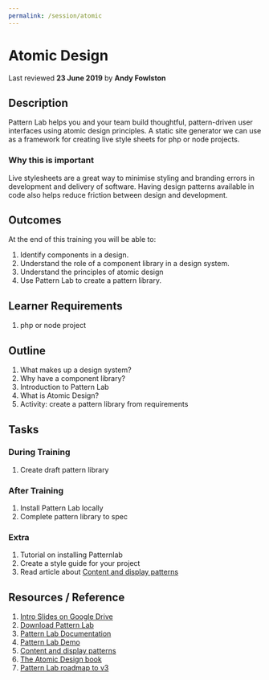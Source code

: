 ```yaml
---
permalink: /session/atomic
---
```

# Atomic Design
Last reviewed **23 June 2019** by **Andy Fowlston**

## Description
Pattern Lab helps you and your team build thoughtful, pattern-driven user interfaces using atomic design principles. A static site generator we can use as a framework for creating live style sheets for php or node projects.
### Why this is important
Live stylesheets are a great way to minimise styling and branding errors in development and delivery of software. Having design patterns available in code also helps reduce friction between design and development.

## Outcomes

At the end of this training you will be able to:
1. Identify components in a design.
1. Understand the role of a component library in a design system.
1. Understand the principles of atomic design
1. Use Pattern Lab to create a pattern library.

## Learner Requirements

1. php or node project

## Outline

1. What makes up a design system?
1. Why have a component library?
1. Introduction to Pattern Lab
1. What is Atomic Design?
1. Activity: create a pattern library from requirements

## Tasks

### During Training
1. Create draft pattern library

### After Training
1. Install Pattern Lab locally
1. Complete pattern library to spec

### Extra

1. Tutorial on installing Patternlab
1. Create a style guide for your project
1. Read article about [Content and display patterns](http://bradfrost.com/blog/link/content-and-display-patterns/)

## Resources / Reference

1. [Intro Slides on Google Drive](https://docs.google.com/presentation/d/1KoJ2tg-W00fvmzL8R3pLE3eYuDYDnM8PeXiz1UVeEqs/edit?usp=sharing)
1. [Download Pattern Lab](http://patternlab.io/download.html)
1. [Pattern Lab Documentation](http://patternlab.io/docs/index.html)
1. [Pattern Lab Demo](http://demo.patternlab.io/)
1. [Content and display patterns](http://bradfrost.com/blog/link/content-and-display-patterns/)
1. [The Atomic Design book](http://atomicdesign.bradfrost.com/ )
1. [Pattern Lab roadmap to v3](https://github.com/pattern-lab/patternlab-node/issues/983)
